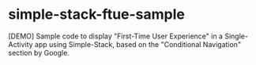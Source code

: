 # simple-stack-ftue-sample
[DEMO] Sample code to display "First-Time User Experience" in a Single-Activity app using Simple-Stack, based on the "Conditional Navigation" section by Google.
